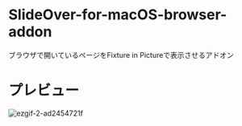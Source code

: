 # SlideOver-for-macOS-browser-addon
ブラウザで開いているページをFixture in Pictureで表示させるアドオン

# プレビュー
![ezgif-2-ad2454721f](https://user-images.githubusercontent.com/40600280/166129673-92b78538-a4b5-49fe-9015-005963b0aec1.gif)
